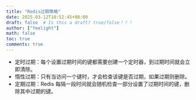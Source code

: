 ```yaml
---
title: "Redis过期策略"
date: 2025-03-12T10:52:45+08:00
draft: false  # Is this a draft? true/false！！！
author: ["Yeelight"]
math: false
toc: true
comments: true
---
```


- 定时过期：每个设置过期时间的键都需要创建一个定时器，到过期时间就会立即清除。
- 惰性过期：只有当访问一个键时，才会检查该键是否过期，如果过期则删除。
- 定期过期：Redis 每隔一段时间就会随机检查一部分设置了过期时间的键，删除其中过期的键。

